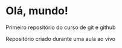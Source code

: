 # Olá, mundo!
 Primeiro repositório do curso de git e github

Repositório criado durante uma aula ao vivo